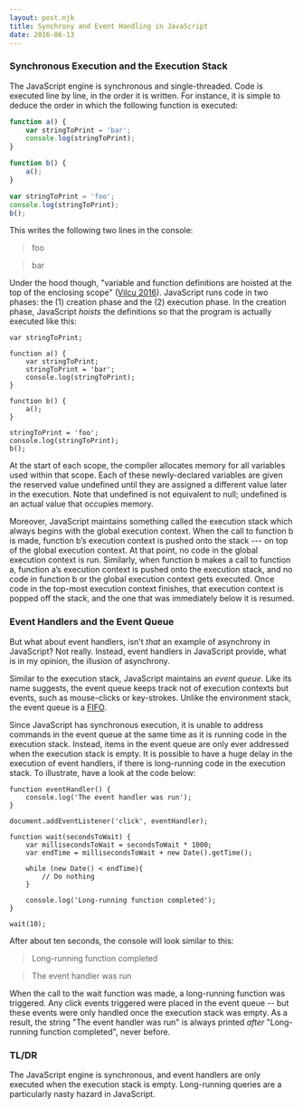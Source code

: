 ```yaml
---
layout: post.njk
title: Synchrony and Event Handling in JavaScript
date: 2016-06-13
---
```


### Synchronous Execution and the Execution Stack

The JavaScript engine is synchronous and single-threaded. Code is executed line by line, in the order it is written. For instance, it is simple to deduce the order in which the following function is executed:

```javascript
function a() {
    var stringToPrint = 'bar';
    console.log(stringToPrint);
}

function b() {
    a();
}

var stringToPrint = 'foo';
console.log(stringToPrint);
b();
```

This writes the following two lines in the console:

> foo

> bar

Under the hood though, "variable and function definitions are hoisted at the top of the enclosing scope" ([Vilcu 2016](http://stackoverflow.com/a/34561247)). JavaScript runs code in two phases: the (1) creation phase and the (2) execution phase. In the creation phase, JavaScript *hoists* the definitions so that the program is actually executed like this:

```javascript/9,14
var stringToPrint;

function a() {
    var stringToPrint;
    stringToPrint = 'bar';
    console.log(stringToPrint);
}

function b() {
    a();
}

stringToPrint = 'foo';
console.log(stringToPrint);
b();
```

At the start of each scope, the compiler allocates memory for all variables used within that scope. Each of these newly-declared variables are given the reserved value undefined until they are assigned a different value later in the execution. Note that undefined is not equivalent to null; undefined is an actual value that occupies memory.

Moreover, JavaScript maintains something called the execution stack which always begins with the global execution context. When the call to function b is made, function b’s execution context is pushed onto the stack --- on top of the global execution context. At that point, no code in the global execution context is run. Similarly, when function b makes a call to function a, function a’s execution context is pushed onto the execution stack, and no code in function b or the global execution context gets executed. Once code in the top-most execution context finishes, that execution context is popped off the stack, and the one that was immediately below it is resumed.

### Event Handlers and the Event Queue

But what about event handlers, isn't *that* an example of asynchrony in JavaScript? Not really. Instead, event handlers in JavaScript provide, what is in my opinion, the illusion of asynchrony.

Similar to the execution stack, JavaScript maintains an *event queue*. Like its name suggests, the event queue keeps track not of execution contexts but events, such as mouse-clicks or key-strokes. Unlike the environment stack, the event queue is a [FIFO](https://en.wikipedia.org/wiki/FIFO_(computing_and_electronics)).

Since JavaScript has synchronous execution, it is unable to address commands in the event queue at the same time as it is running code in the execution stack. Instead, items in the event queue are only ever addressed when the execution stack is empty. It is possible to have a huge delay in the execution of event handlers, if there is long-running code in the execution stack. To illustrate, have a look at the code below:

```javascript/17
function eventHandler() {
    console.log('The event handler was run');
}

document.addEventListener('click', eventHandler);

function wait(secondsToWait) {
    var millisecondsToWait = secondsToWait * 1000;
    var endTime = millisecondsToWait + new Date().getTime();

    while (new Date() < endTime){
        // Do nothing
    }

    console.log('Long-running function completed');
}

wait(10);
```

After about ten seconds, the console will look similar to this:

> Long-running function completed

> The event handler was run

When the call to the wait function was made, a long-running function was triggered. Any click events triggered were placed in the event queue -- but these events were only handled once the execution stack was empty. As a result, the string "The event handler was run" is always printed *after* "Long-running function completed", never before.

### TL/DR

The JavaScript engine is synchronous, and event handlers are only executed when the execution stack is empty. Long-running queries are a particularly nasty hazard in JavaScript.
